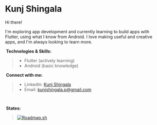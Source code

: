 # Kunj Shingala

Hi there! 

I'm exploring app development and currently learning to build apps with Flutter, using what I know from Android. I love making useful and creative apps, and I'm always looking to learn more.

**️ Technologies & Skills:**

>- Flutter (actively learning)
>- Android (basic knowledge)

**️ Connect with me:**

>- LinkedIn: [Kunj Shingala](https://www.linkedin.com/in/kunjshingala03/)
>- Email: kunjshingala.p@gmail.com

<br>

**️ States:**

><div style="display:flex; gap:30px; flex-wrap:wrap;">
>    <a href="https://roadmap.sh/flutter?s=6459d8dff3d9ecfa51d82f3b">
>        <img src="https://api.roadmap.sh/v1-badge/wide/6459d8dff3d9ecfa51d82f3b?variant=dark&roadmaps=flutter%2Candroid" alt="Roadmap.sh">
>    </a>
></div>
